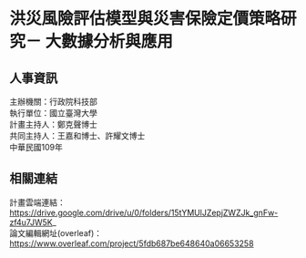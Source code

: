 # 洪災風險評估模型與災害保險定價策略研究－ 大數據分析與應用

## 人事資訊
主辦機關：行政院科技部 <br>
執行單位：國立臺灣大學 <br>
計畫主持人：鄭克聲博士 <br>
共同主持人：王嘉和博士、許耀文博士 <br>
中華民國109年

## 相關連結
計畫雲端連結：https://drive.google.com/drive/u/0/folders/15tYMUlJZepjZWZJk_gnFw-zf4u7JW5K_ <br>
論文編輯網址(overleaf)：https://www.overleaf.com/project/5fdb687be648640a06653258 <br>
